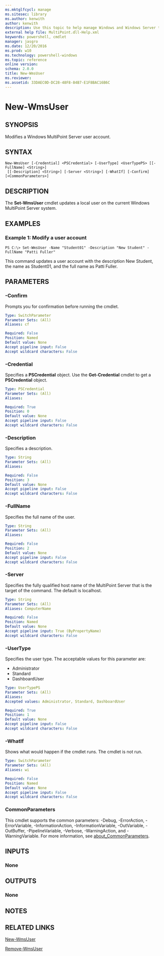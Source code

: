 ```yaml
---
ms.mktglfcycl: manage
ms.sitesec: library
ms.author: kenwith
author: kenwith
description: Use this topic to help manage Windows and Windows Server technologies with Windows PowerShell.
external help file: MultiPoint.dll-Help.xml
keywords: powershell, cmdlet
manager: jasgro
ms.date: 12/20/2016
ms.prod: w10
ms.technology: powershell-windows
ms.topic: reference
online version: 
schema: 2.0.0
title: New-WmsUser
ms.reviewer:
ms.assetid: 33DAEC0D-DC28-48F8-84B7-E1F8BAC16B6C
---
```


# New-WmsUser

## SYNOPSIS
Modifies a Windows MultiPoint Server user account.

## SYNTAX

```
New-WmsUser [-Credential] <PSCredential> [-UserType] <UserTypePS> [[-FullName] <String>]
 [[-Description] <String>] [-Server <String>] [-WhatIf] [-Confirm] [<CommonParameters>]
```

## DESCRIPTION
The **Set-WmsUser** cmdlet updates a local user on the current Windows MultiPoint Server system.

## EXAMPLES

### Example 1: Modify a user account
```
PS C:\> Set-WmsUser -Name "Student01" -Description "New Student" -FullName "Patti Fuller"
```

This command updates a user account with the description New Student, the name as Student01, and the full name as Patti Fuller.

## PARAMETERS

### -Confirm
Prompts you for confirmation before running the cmdlet.

```yaml
Type: SwitchParameter
Parameter Sets: (All)
Aliases: cf

Required: False
Position: Named
Default value: None
Accept pipeline input: False
Accept wildcard characters: False
```

### -Credential
Specifies a **PSCredential** object.
Use the **Get-Credential** cmdlet to get a **PSCredential** object.

```yaml
Type: PSCredential
Parameter Sets: (All)
Aliases: 

Required: True
Position: 0
Default value: None
Accept pipeline input: False
Accept wildcard characters: False
```

### -Description
Specifies a description.

```yaml
Type: String
Parameter Sets: (All)
Aliases: 

Required: False
Position: 3
Default value: None
Accept pipeline input: False
Accept wildcard characters: False
```

### -FullName
Specifies the full name of the user.

```yaml
Type: String
Parameter Sets: (All)
Aliases: 

Required: False
Position: 2
Default value: None
Accept pipeline input: False
Accept wildcard characters: False
```

### -Server
Specifies the fully qualified host name of the MultiPoint Server that is the target of the command.
The default is localhost.

```yaml
Type: String
Parameter Sets: (All)
Aliases: ComputerName

Required: False
Position: Named
Default value: None
Accept pipeline input: True (ByPropertyName)
Accept wildcard characters: False
```

### -UserType
Specifies the user type.
The acceptable values for this parameter are:

- Administrator
- Standard
- DashboardUser

```yaml
Type: UserTypePS
Parameter Sets: (All)
Aliases: 
Accepted values: Administrator, Standard, DashboardUser

Required: True
Position: 1
Default value: None
Accept pipeline input: False
Accept wildcard characters: False
```

### -WhatIf
Shows what would happen if the cmdlet runs. The cmdlet is not run.

```yaml
Type: SwitchParameter
Parameter Sets: (All)
Aliases: wi

Required: False
Position: Named
Default value: None
Accept pipeline input: False
Accept wildcard characters: False
```

### CommonParameters
This cmdlet supports the common parameters: -Debug, -ErrorAction, -ErrorVariable, -InformationAction, -InformationVariable, -OutVariable, -OutBuffer, -PipelineVariable, -Verbose, -WarningAction, and -WarningVariable. For more information, see [about_CommonParameters](http://go.microsoft.com/fwlink/?LinkID=113216).

## INPUTS

### None

## OUTPUTS

### None

## NOTES

## RELATED LINKS

[New-WmsUser]()

[Remove-WmsUser]()
